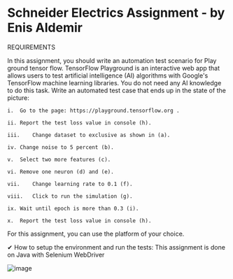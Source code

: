 # Schneider Electrics Assignment - by Enis Aldemir

  REQUIREMENTS

  In this assignment, you should write an automation test scenario for Play ground tensor flow. TensorFlow Playground is an interactive web app that allows users to test artificial intelligence (AI) algorithms with Google's TensorFlow machine learning libraries. You do not need any AI knowledge to do this task. 
  Write an automated test case that ends up in the state of the picture: 

    i.	Go to the page: https://playground.tensorflow.org .

    ii.	Report the test loss value in console (h).

    iii.	Change dataset to exclusive as shown in (a).

    iv.	Change noise to 5 percent (b).

    v.	Select two more features (c).

    vi.	Remove one neuron (d) and (e).

    vii.	Change learning rate to 0.1 (f).

    viii.	Click to run the simulation (g).

    ix.	Wait until epoch is more than 0.3 (i).

    x.	Report the test loss value in console (h).
 
For this assignment, you can use the platform of your choice.


  ✔ How to setup the environment and run the tests: This assignment is done on Java with Selenium WebDriver 
  
  

![image](https://user-images.githubusercontent.com/87227909/200098740-51dc41e8-a909-4ecc-b688-0bf37410aba3.png)

